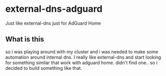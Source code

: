 # external-dns-adguard
Just like external-dns just for AdGuard Home

## What is this

so i was playing around with my cluster and i was needed to make some automation around internal dns.
I really like external-dns and start looking for something similar that work with adguard home.
didn't find one.. so i decided to build something like that.
